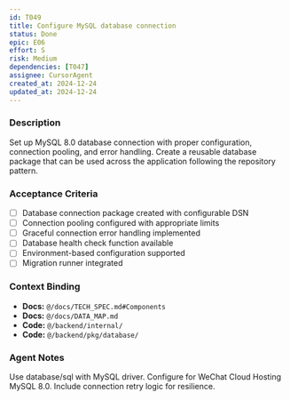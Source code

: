 ```yaml
---
id: T049
title: Configure MySQL database connection
status: Done
epic: E06
effort: S
risk: Medium
dependencies: [T047]
assignee: CursorAgent
created_at: 2024-12-24
updated_at: 2024-12-24
---
```


### Description

Set up MySQL 8.0 database connection with proper configuration, connection pooling, and error handling. Create a reusable database package that can be used across the application following the repository pattern.

### Acceptance Criteria

- [ ] Database connection package created with configurable DSN
- [ ] Connection pooling configured with appropriate limits
- [ ] Graceful connection error handling implemented
- [ ] Database health check function available
- [ ] Environment-based configuration supported
- [ ] Migration runner integrated

### Context Binding

- **Docs:** `@/docs/TECH_SPEC.md#Components`
- **Docs:** `@/docs/DATA_MAP.md`
- **Code:** `@/backend/internal/`
- **Code:** `@/backend/pkg/database/`

### Agent Notes

Use database/sql with MySQL driver. Configure for WeChat Cloud Hosting MySQL 8.0. Include connection retry logic for resilience. 